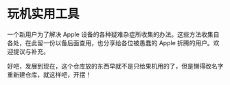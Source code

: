 # 玩机实用工具

一个新用户为了解决 Apple 设备的各种疑难杂症所收集的办法。这些方法收集自各处，在此留一份以备后面查用，也分享给各位被愚蠢的 Apple 折腾的用户。欢迎提议与补充。  

好吧，发展到现在，这个仓库放的东西早就不是只给果机用的了，但是懒得改名字重新建仓库，就这样吧，开摆！  



